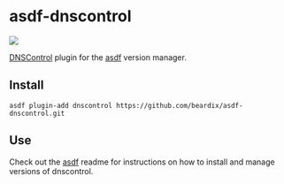 # asdf-dnscontrol

![](https://github.com/beardix/asdf-dnscontrol/workflows/ci/badge.svg)

[DNSControl](https://github.com/StackExchange/dnscontrol) plugin for the [asdf](https://github.com/asdf-vm/asdf) version manager.

## Install

```
asdf plugin-add dnscontrol https://github.com/beardix/asdf-dnscontrol.git
```

## Use

Check out the [asdf](https://github.com/asdf-vm/asdf) readme for instructions on how to install and manage versions of dnscontrol.
